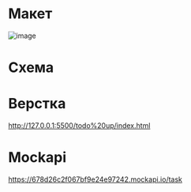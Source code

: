 # Макет
![image](https://github.com/user-attachments/assets/2d6bd8d5-fad8-4436-98d4-e997076e89dc)

# Схема

# Верстка
http://127.0.0.1:5500/todo%20up/index.html
# Mockapi
https://678d26c2f067bf9e24e97242.mockapi.io/task
